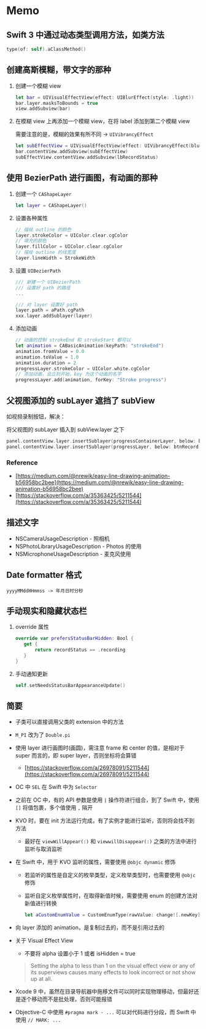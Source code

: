# Memo

## Swift 3 中通过动态类型调用方法，如类方法

```swift
type(of: self).aClassMethod()
```

## 创建高斯模糊，带文字的那种

1. 创建一个模糊 view

	```swift
	let bar = UIVisualEffectView(effect: UIBlurEffect(style: .light))
	bar.layer.masksToBounds = true
	view.addSubview(bar)
	```

2. 在模糊 view 上再添加一个模糊 view，在将 label 添加到第二个模糊 view

	需要注意的是，模糊的效果有所不同 -> `UIVibrancyEffect`

	```swift
	let subEffectView = UIVisualEffectView(effect: UIVibrancyEffect(blurEffect: bar.effect as! UIBlurEffect))
	bar.contentView.addSubview(subEffectView)
	subEffectView.contentView.addSubview(lbRecordStatus)
	```

## 使用 BezierPath 进行画图，有动画的那种

1. 创建一个 `CAShapeLayer`

	```swift
	let layer = CAShapeLayer()
	```

2. 设置各种属性

	```swift
	// 描绘 outline 的颜色
	layer.strokeColor = UIColor.clear.cgColor
	// 填充的颜色
	layer.fillColor = UIColor.clear.cgColor
	// 描绘 outline 的线宽度
	layer.lineWidth = StrokeWidth
	```

3. 设置 `UIBezierPath`

	```swift
	/// 新建一个 UIBezierPath
	/// 设置好 path 的路径
	...
	
	/// 对 layer 设置好 path
	layer.path = aPath.cgPath
	xxx.layer.addSublayer(layer)
	```

4. 添加动画

	```swift
	// 动画的控制 strokeEnd 和 strokeStart 都可以
	let animation = CABasicAnimation(keyPath: "strokeEnd")
	animation.fromValue = 0.0
	animation.toValue = 1.0
	animation.duration = 2
	progressLayer.strokeColor = UIColor.white.cgColor
	// 添加动画，会立刻开始，key 为这个动画的名字
	progressLayer.add(animation, forKey: "Stroke progress")
	```
	
## 父视图添加的 subLayer 遮挡了 subView

如视频录制按钮，解决：

将父视图的 subLayer 插入到 subView.layer 之下

```swift
panel.contentView.layer.insertSublayer(progressContainerLayer, below: btnRecord.layer)
panel.contentView.layer.insertSublayer(progressLayer, below: btnRecord.layer)
```

### Reference

- [https://medium.com/@nrewik/easy-line-drawing-animation-b56958bc2bee](https://medium.com/@nrewik/easy-line-drawing-animation-b56958bc2bee)
- [https://stackoverflow.com/a/35363425/5211544](https://stackoverflow.com/a/35363425/5211544)

## 描述文字

- NSCameraUsageDescription - 照相机
- NSPhotoLibraryUsageDescription - Photos 的使用
- NSMicrophoneUsageDescription - 麦克风使用

## Date formatter 格式

```
yyyyMMddHHmmss -> 年月日时分秒
```

## 手动现实和隐藏状态栏

1. override 属性

	```swift
	override var prefersStatusBarHidden: Bool {
	   get {
	       return recordStatus == .recording
	   }
	}
	```

2. 手动通知更新

	```swift
	self.setNeedsStatusBarAppearanceUpdate()
	```

## 简要

- 子类可以直接调用父类的 extension 中的方法
- `M_PI` 改为了 `Double.pi`
- 使用 layer 进行画图时(画圆)，需注意 frame 和 center 的值，是相对于 super 而言的，即 super layer，否则坐标将会算错
	- [https://stackoverflow.com/a/26978091/5211544](https://stackoverflow.com/a/26978091/5211544)
- OC 中 `SEL` 在 Swift 中为 `Selector`
- 之前在 OC 中，有的 API 参数是使用 `|` 操作符进行组合，到了 Swift 中，使用 `[]` 将值包裹，多个值使用 `,` 隔开
- KVO 时，要在 init 方法运行完成，有了实例才能进行监听，否则将会找不到方法
	- 最好在 `viewWillAppear(:)` 和 `viewwillDisappear(:)` 之类的方法中进行监听与取消监听
- 在 Swift 中，用于 KVO 监听的属性，需要使用 `@objc dynamic` 修饰
	- 若监听的属性是自定义的枚举类型，定义枚举类型时，也需要使用 `@objc` 修饰
	- 监听自定义枚举属性时，在取得新值时候，需要使用 enum 的创建方法对新值进行转换

		```swift
		let aCustomEnumValue = CustomEnumType(rawValue: change![.newKey] as! Int)
		```

- 向 layer 添加的 animation，是复制过去的，而不是引用过去的
- 关于 Visual Effect View
	- 不要将 alpha 设置小于 1 或者 isHidden = true

	> Setting the alpha to less than 1 on the visual effect view or any of its superviews causes many effects to look incorrect or not show up at all.

- Xcode 9 中，虽然在目录导航器中拖移文件可以同时实现物理移动，但最好还是逐个移动而不是批处理，否则可能报错
- Objective-C 中使用 `#pragma mark - ...` 可以对代码进行分段，而 Swift 中使用 `// MARK: ...`

